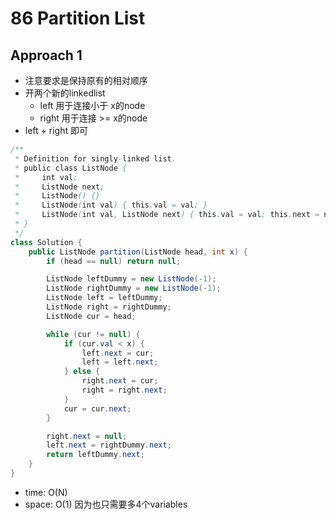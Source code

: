 # 86 Partition List

## Approach 1

- 注意要求是保持原有的相对顺序
- 开两个新的linkedlist
    - left 用于连接小于 x的node
    - right 用于连接 >= x的node
- left + right 即可

```java
/**
 * Definition for singly-linked list.
 * public class ListNode {
 *     int val;
 *     ListNode next;
 *     ListNode() {}
 *     ListNode(int val) { this.val = val; }
 *     ListNode(int val, ListNode next) { this.val = val; this.next = next; }
 * }
 */
class Solution {
    public ListNode partition(ListNode head, int x) {
        if (head == null) return null;

        ListNode leftDummy = new ListNode(-1);
        ListNode rightDummy = new ListNode(-1);
        ListNode left = leftDummy;
        ListNode right = rightDummy;
        ListNode cur = head;

        while (cur != null) {
            if (cur.val < x) {
                left.next = cur;
                left = left.next;
            } else {
                right.next = cur;
                right = right.next;
            }
            cur = cur.next;
        }

        right.next = null;
        left.next = rightDummy.next;
        return leftDummy.next;
    }
}
```
- time: O(N)
- space: O(1) 因为也只需要多4个variables
